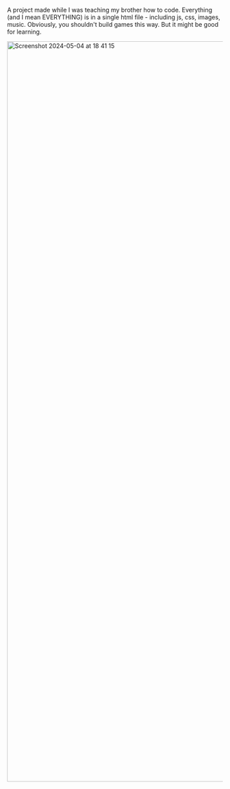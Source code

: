 A project made while I was teaching my brother how to code.
Everything (and I mean EVERYTHING) is in a single html file - including js, css, images, music.
Obviously, you shouldn't build games this way. But it might be good for learning.

<img width="1728" alt="Screenshot 2024-05-04 at 18 41 15" src="https://github.com/baunov/brick-racer/assets/54023692/624a99eb-7a6c-4632-8769-01318a9b8f4d">
